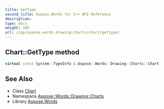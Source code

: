 ```yaml
---
title: GetType
second_title: Aspose.Words for C++ API Reference
description: 
type: docs
weight: 105
url: /cpp/aspose.words.drawing.charts/chart/gettype/
---
```

## Chart::GetType method




```cpp
virtual const System::TypeInfo & Aspose::Words::Drawing::Charts::Chart::GetType() const override
```

## See Also

* Class [Chart](../)
* Namespace [Aspose::Words::Drawing::Charts](../../)
* Library [Aspose.Words](../../../)
